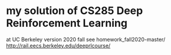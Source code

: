 # my solution of CS285 Deep Reinforcement Learning 
at UC Berkeley
version 2020 fall
see homework_fall2020-master/
http://rail.eecs.berkeley.edu/deeprlcourse/
